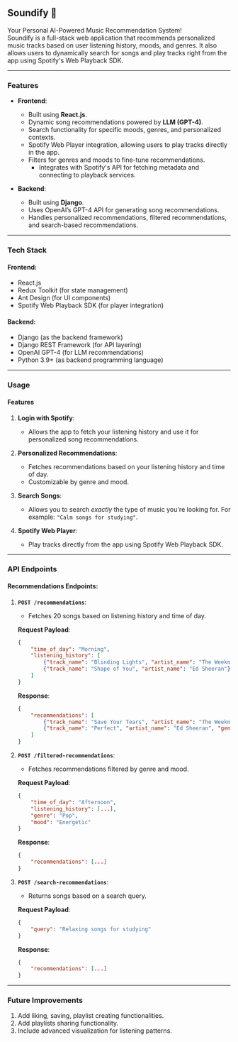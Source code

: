 ## **Soundify** 🎵  
Your Personal AI-Powered Music Recommendation System!  
Soundify is a full-stack web application that recommends personalized music tracks based on user listening history, moods, and genres. It also allows users to dynamically search for songs and play tracks right from the app using Spotify's Web Playback SDK.

---

### **Features**
- **Frontend**:
  - Built using **React.js**.
  - Dynamic song recommendations powered by **LLM (GPT-4)**.
  - Search functionality for specific moods, genres, and personalized contexts.
  - Spotify Web Player integration, allowing users to play tracks directly in the app.
  - Filters for genres and moods to fine-tune recommendations.
    - Integrates with Spotify's API for fetching metadata and connecting to playback services.

- **Backend**:
  - Built using **Django**.
  - Uses OpenAI’s GPT-4 API for generating song recommendations.
  - Handles personalized recommendations, filtered recommendations, and search-based recommendations.

---

### **Tech Stack**
#### Frontend:
- React.js
- Redux Toolkit (for state management)
- Ant Design (for UI components)
- Spotify Web Playback SDK (for player integration)

#### Backend:
- Django (as the backend framework)
- Django REST Framework (for API layering)
- OpenAI GPT-4 (for LLM recommendations)
- Python 3.9+ (as backend programming language)

---

### **Usage**

#### **Features**
1. **Login with Spotify**:
   - Allows the app to fetch your listening history and use it for personalized song recommendations.

2. **Personalized Recommendations**:
   - Fetches recommendations based on your listening history and time of day.
   - Customizable by genre and mood.

3. **Search Songs**:
   - Allows you to search *exactly* the type of music you're looking for. For example: `"Calm songs for studying"`.

4. **Spotify Web Player**:
   - Play tracks directly from the app using Spotify Web Playback SDK.

---

### **API Endpoints**

#### Recommendations Endpoints:
1. **`POST /recommendations`**:
   - Fetches 20 songs based on listening history and time of day.

   **Request Payload**:
   ```json
   {
       "time_of_day": "Morning",
       "listening_history": [
           {"track_name": "Blinding Lights", "artist_name": "The Weeknd"},
           {"track_name": "Shape of You", "artist_name": "Ed Sheeran"}
       ]
   }
   ```

   **Response**:
   ```json
   {
       "recommendations": [
           {"track_name": "Save Your Tears", "artist_name": "The Weeknd", "genre": "Pop"},
           {"track_name": "Perfect", "artist_name": "Ed Sheeran", "genre": "Pop"}
       ]
   }
   ```

2. **`POST /filtered-recommendations`**:
   - Fetches recommendations filtered by genre and mood.

   **Request Payload**:
   ```json
   {
       "time_of_day": "Afternoon",
       "listening_history": [...],
       "genre": "Pop",
       "mood": "Energetic"
   }
   ```

   **Response**:
   ```json
   {
       "recommendations": [...]
   }
   ```

3. **`POST /search-recommendations`**:
   - Returns songs based on a search query.

   **Request Payload**:
   ```json
   {
       "query": "Relaxing songs for studying"
   }
   ```

   **Response**:
   ```json
   {
       "recommendations": [...]
   }
   ```

---

### **Future Improvements**

1. Add liking, saving, playlist creating functionalities.
2. Add playlists sharing functionality.
3. Include advanced visualization for listening patterns.
